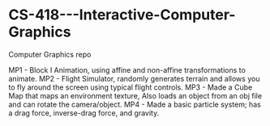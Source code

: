 # CS-418---Interactive-Computer-Graphics
Computer Graphics repo

MP1 - Block I Animation, using affine and non-affine transformations to animate.
MP2 - Flight Simulator, randomly generates terrain and allows you to fly around the screen using typical flight controls.
MP3 - Made a Cube Map that maps an environment texture, Also loads an object from an obj file and can rotate the camera/object.
MP4 - Made a basic particle system; has a drag force, inverse-drag force, and gravity.
